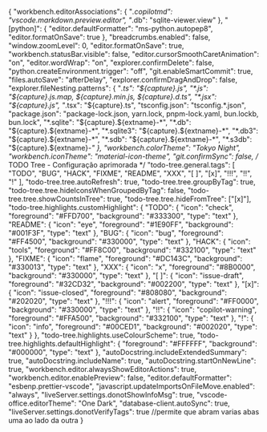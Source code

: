 {
  "workbench.editorAssociations": {
    "*.copilotmd": "vscode.markdown.preview.editor",
    "*.db": "sqlite-viewer.view"
  },
  "[python]": {
    "editor.defaultFormatter": "ms-python.autopep8",
    "editor.formatOnSave": true
  },
  "breadcrumbs.enabled": false,
  "window.zoomLevel": 0,
  "editor.formatOnSave": true,
  "workbench.statusBar.visible": false,
  "editor.cursorSmoothCaretAnimation": "on",
  "editor.wordWrap": "on",
  "explorer.confirmDelete": false,
  "python.createEnvironment.trigger": "off",
  "git.enableSmartCommit": true,
  "files.autoSave": "afterDelay",
  "explorer.confirmDragAndDrop": false,
  "explorer.fileNesting.patterns": {
    "*.ts": "${capture}.js",
    "*.js": "${capture}.js.map, ${capture}.min.js, ${capture}.d.ts",
    "*.jsx": "${capture}.js",
    "*.tsx": "${capture}.ts",
    "tsconfig.json": "tsconfig.*.json",
    "package.json": "package-lock.json, yarn.lock, pnpm-lock.yaml, bun.lockb, bun.lock",
    "*.sqlite": "${capture}.${extname}-*",
    "*.db": "${capture}.${extname}-*",
    "*.sqlite3": "${capture}.${extname}-*",
    "*.db3": "${capture}.${extname}-*",
    "*.sdb": "${capture}.${extname}-*",
    "*.s3db": "${capture}.${extname}-*"
  },
  "workbench.colorTheme": "Tokyo Night",
  "workbench.iconTheme": "material-icon-theme",
  "git.confirmSync": false,
  /*
    TODO Tree - Configuração aprimorada
*/
  "todo-tree.general.tags": [
    "TODO",
    "BUG",
    "HACK",
    "FIXME",
    "README",
    "XXX",
    "[ ]",
    "[x]",
    "!!!",
    "!!",
    "!"
  ],
  "todo-tree.tree.autoRefresh": true,
  "todo-tree.tree.groupByTag": true,
  "todo-tree.tree.hideIconsWhenGroupedByTag": false,
  "todo-tree.tree.showCountsInTree": true,
  "todo-tree.tree.hideFromTree": ["[x]"],
  "todo-tree.highlights.customHighlight": {
    "TODO": {
      "icon": "check",
      "foreground": "#FFD700",
      "background": "#333300",
      "type": "text"
    },
    "README": {
      "icon": "eye",
      "foreground": "#1E90FF",
      "background": "#001F3F",
      "type": "text"
    },
    "BUG": {
      "icon": "bug",
      "foreground": "#FF4500",
      "background": "#330000",
      "type": "text"
    },
    "HACK": {
      "icon": "tools",
      "foreground": "#FF8C00",
      "background": "#332100",
      "type": "text"
    },
    "FIXME": {
      "icon": "flame",
      "foreground": "#DC143C",
      "background": "#330013",
      "type": "text"
    },
    "XXX": {
      "icon": "x",
      "foreground": "#8B0000",
      "background": "#330000",
      "type": "text"
    },
    "[ ]": {
      "icon": "issue-draft",
      "foreground": "#32CD32",
      "background": "#002200",
      "type": "text"
    },
    "[x]": {
      "icon": "issue-closed",
      "foreground": "#808080",
      "background": "#202020",
      "type": "text"
    },
    "!!!": {
      "icon": "alert",
      "foreground": "#FF0000",
      "background": "#330000",
      "type": "text"
    },
    "!!": {
      "icon": "copilot-warning",
      "foreground": "#FFA500",
      "background": "#332100",
      "type": "text"
    },
    "!": {
      "icon": "info",
      "foreground": "#00CED1",
      "background": "#002020",
      "type": "text"
    }
  },
  "todo-tree.highlights.useColourScheme": true,
  "todo-tree.highlights.defaultHighlight": {
    "foreground": "#FFFFFF",
    "background": "#000000",
    "type": "text"
  },
  "autoDocstring.includeExtendedSummary": true,
  "autoDocstring.includeName": true,
  "autoDocstring.startOnNewLine": true,
  "workbench.editor.alwaysShowEditorActions": true,
  "workbench.editor.enablePreview": false,
  "editor.defaultFormatter": "esbenp.prettier-vscode",
  "javascript.updateImportsOnFileMove.enabled": "always",
  "liveServer.settings.donotShowInfoMsg": true,
  "vscode-office.editorTheme": "One Dark",
  "database-client.autoSync": true,
  "liveServer.settings.donotVerifyTags": true //permite que abram varias abas uma ao lado da outra
}

